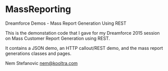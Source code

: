 # MassReporting
Dreamforce Demos - Mass Report Generation Using REST

This is the demonstation code that I gave for my Dreamforce 2015 session on Mass Customer Report Generation using REST.

It contains a JSON demo, an HTTP callout/REST demo, and the mass report generations classes and pages.

Nem Stefanovic
nem@kooltra.com

